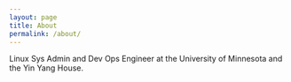 ```yaml
---
layout: page
title: About
permalink: /about/
---
```


Linux Sys Admin and Dev Ops Engineer at the University of Minnesota and the Yin Yang House.

